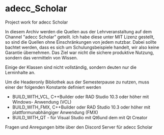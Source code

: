 # adecc_Scholar
Project work for adecc Scholar

In diesem Archiv werden die Quellen aus der Lehrveranstaltung auf dem Channel "adecc Scholar" geteilt. Ich habe diese unter MIT Lizenz gestellt, so sind die Quellen ohne Einschränkungen von jedem nutzbar. Dabei sollte bachtet werden, dass es sich um Schulungsbeispiele handelt, wir also keine Garantie übernehmen. Das Ziel war nicht die sichere produktive Nutzung, sondern das vermitteln von Wissen.

Einige der Klassen sind nicht vollständig, sondern deuten nur die Lerninhalte an. 

Um die Headeronly Bibliothek aus der Semesterpause zu nutzen, muss einer der folgenden Konstante definiert werden
- BUILD_WITH_VCL, C++Builder oder RAD Studio 10.3 oder höher mit Windows- Anwendung (VCL)
- BUILD_WITH_FMX, C++Builder oder RAD Studio 10.3 oder höher mit plattformunabhängiger Anwendung (FMX)
- BUILD_WITH_QT - für Visual Studio mit Qt6und dem mit Qt Creator

Fragen und Anregungen bitte über den Discord Server für adecc Scholar
